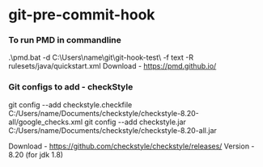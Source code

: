 # git-pre-commit-hook

### To run PMD in commandline
.\pmd.bat -d C:\Users\name\git\git-hook-test\ -f text -R rulesets/java/quickstart.xml
Download - https://pmd.github.io/

### Git configs to add - checkStyle
git config --add checkstyle.checkfile C:/Users/name/Documents/checkstyle/checkstyle-8.20-all/google_checks.xml
git config --add checkstyle.jar C:/Users/name/Documents/checkstyle/checkstyle-8.20-all.jar

Download - https://github.com/checkstyle/checkstyle/releases/
Version - 8.20 (for jdk 1.8)

